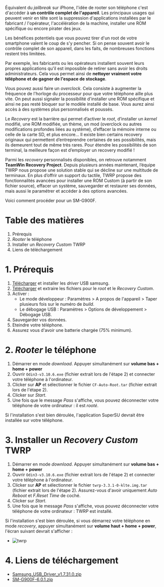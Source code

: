 [twrp]: https://api.lucien-brd.com/assets/images/blogs/root-twrp-sm-g900f/twrp.webp "twrp"

Équivalent du *jailbreak* sur iPhone, l'idée de rooter son téléphone c'est d'accéder à **un contrôle complet de l'appareil**. Les principaux usages qui peuvent venir en tête sont la suppression d'applications installées par le fabricant / l'opérateur, l'accélération de la machine, installer une ROM spécifique ou encore pirater des jeux.

Les bénéfices potentiels que vous pouvez tirer d'un root de votre smartphone valent le coup de s'y pencher. Si on pense souvent avoir le contrôle complet de son appareil, dans les faits, de nombreuses fonctions restent très limitées.

Par exemple, les fabricants ou les opérateurs installent souvent leurs propres applications qu'il est impossible de retirer sans avoir les droits administrateurs. Cela vous permet ainsi de **nettoyer vraiment votre téléphone et de gagner de l'espace de stockage**.

Vous pouvez aussi faire un *overclock*. Cela consiste à augmenter la fréquence de l'horloge du processeur pour que votre téléphone aille plus vite. On peut aussi signaler la possibilité d'installer une ROM spécifique et ainsi ne pas resté bloquer sur le modèle installé de base. Vous aurez ainsi accès à des systèmes plus personnalisés et poussés.

Le *Recovery* est la barrière qui permet d’activer le *root*, d’installer un *kernel* modifié, une ROM modifiée, un thème, un mod (overclock ou autres modifications profondes liées au système), d’effacer la mémoire interne ou celle de la carte SD, et plus encore… Il existe bien certains recovery originaux qui permettent d’entreprendre certaines de ses possibilités, mais ils demeurent tout de même très rares. Pour étendre les possibilités de son terminal, la meilleure façon est d’employer un recovery modifié !

Parmi les *recovery* personnalisés disponibles, on retrouve notamment **TeamWin Recovery Project**. Depuis plusieurs années maintenant, l’équipe TWRP nous propose une solution stable qui se décline sur une multitude de terminaux. En plus d’offrir un support du tactile, TWRP propose des fonctionnalités avancées pour installer une ROM Custom (à partir de son fichier source), effacer un système, sauvegarder et restaurer ses données, mais aussi le paramétrer et accéder à des options avancées.

Voici comment procéder pour un SM-G900F.

# Table des matières

1. Prérequis
2. *Rooter* le téléphone
3. Installer un *Recovery Custom* TWRP
4. Liens de téléchargement

# 1. Prérequis

1. [Télécharger](https://api.lucien-brd.com/assets/documents/blogs/root-twrp-sm-g900f/Samsung_USB_Driver_v1.7.31.0.zip) et installer les *driver* USB samsung.
2. [Télécharger](https://api.lucien-brd.com/assets/documents/blogs/root-twrp-sm-g900f/SM-G900F-6.0.1.zip) et extraire les fichiers pour le *root* et le *Recovery Custom*.
3. Activer :
   * Le mode développeur : Paramètres > A propos de l'appareil > Taper plusieurs fois sur le numéro de *build*.
   * Le débogage USB : Paramètres > Options de développement > Débogage USB.
4. Sauvegarder vos données.
5. Eteindre votre téléphone.
6. Assurez vous d'avoir une batterie chargée (75% minimum).

# 2. *Rooter* le téléphone
1. Démarrer en mode *download*.
   Appuyer simultanément sur **volume bas + home + power**
2. Ouvrir ```Odin3-v3.10.6.exe``` (fichier extrait lors de l'étape 2) et connecter votre téléphone à l'ordinateur.
3. Clicker sur **AP** et sélectionner le fichier ```CF-Auto-Root.tar``` (fichier extrait lors de l'étape 2).
4. Clicker sur *Start*.
5. Une fois que le message *Pass* s'affiche, vous pouvez déconnecter votre téléphone de votre ordinateur : il est *rooté*.

Si l'installation s'est bien déroulée, l'application SuperSU devrait être installée sur votre téléphone.

# 3. Installer un *Recovery Custom* TWRP
1. Démarrer en mode *download*.
   Appuyer simultanément sur **volume bas + home + power**
2. Ouvrir ```Odin3-v3.10.6.exe``` (fichier extrait lors de l'étape 2) et connecter votre téléphone à l'ordinateur.
3. Clicker sur **AP** et sélectionner le fichier ```twrp-3.3.1-0-klte.img.tar``` (fichier extrait lors de l'étape 2). Assurez-vous d'avoir uniquement *Auto Reboot* et *F.Reset Time* de coché.
4. Clicker sur *Start*.
5. Une fois que le message *Pass* s'affiche, vous pouvez déconnecter votre téléphone de votre ordinateur : TWRP est installé.

Si l'installation s'est bien déroulée, si vous démarrez votre téléphone en mode *recovery*, appuyer simultanément sur **volume haut + home + power**, l'écran suivant devrait s'afficher :

* ![twrp][twrp]

# 4. Liens de téléchargement
* [Samsung_USB_Driver_v1.7.31.0.zip](https://api.lucien-brd.com/assets/documents/blogs/root-twrp-sm-g900f/Samsung_USB_Driver_v1.7.31.0.zip)
* [SM-G900F-6.0.1.zip](https://api.lucien-brd.com/assets/documents/blogs/root-twrp-sm-g900f/SM-G900F-6.0.1.zip)